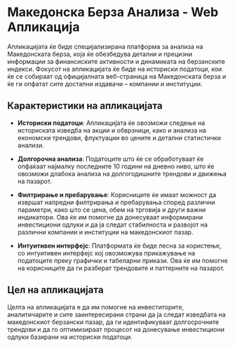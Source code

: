 # Македонска Берза Анализа - Web Апликација

Апликацијата ќе биде специјализирана платформа за анализа на Македонската берза, која ќе обезбедува детални и прецизни информации за финансиските активности и динамиката на берзанските индекси. Фокусот на апликацијата ќе биде на историски податоци, кои ќе се собираат од официјалната веб-страница на Македонската берза и ќе ги опфатат сите достапни издавачи – компании и институции.

## Карактеристики на апликацијата

- **Историски податоци**: Апликацијата ќе овозможи следење на историската изведба на акции и обврзници, како и анализа на економски трендови, флуктуации во цените и детални статистички анализи.
  
- **Долгорочна анализа**: Податоците што ќе се обработуваат ќе опфаќаат најмалку последните 10 години на дневно ниво, што ќе овозможи длабока анализа на долгогодишните трендови и движења на пазарот.

- **Филтрирање и пребарување**: Корисниците ќе имаат можност да извршат напредни филтрирања и пребарувања според различни параметри, како што се цена, обем на трговија и други важни индикатори. Ова ќе им помогне да донесуваат информирани инвестициони одлуки и да ја следат стабилноста и развојот на различни компании и институции на македонскиот пазар.

- **Интуитивен интерфејс**: Платформата ќе биде лесна за користење, со интуитивен интерфејс кој овозможува прикажување на податоците преку графички и табеларни прикази. Ова ќе им помогне на корисниците да ги разберат трендовите и паттерните на пазарот.

## Цел на апликацијата

Целта на апликацијата е да им помогне на инвеститорите, аналитичарите и сите заинтересирани страни да ја следат изведбата на македонскиот берзански пазар, да ги идентификуваат долгосрочните трендови и да го оптимизираат процесот на донесување инвестициони одлуки базирани на историски податоци.


